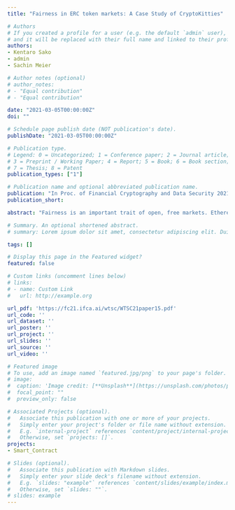 ```yaml
---
title: "Fairness in ERC token markets: A Case Study of CryptoKitties"

# Authors
# If you created a profile for a user (e.g. the default `admin` user), write the username (folder name) here
# and it will be replaced with their full name and linked to their profile.
authors:
- Kentaro Sako
- admin
- Sachin Meier

# Author notes (optional)
# author_notes:
# - "Equal contribution"
# - "Equal contribution"

date: "2021-03-05T00:00:00Z"
doi: ""

# Schedule page publish date (NOT publication's date).
publishDate: "2021-03-05T00:00:00Z"

# Publication type.
# Legend: 0 = Uncategorized; 1 = Conference paper; 2 = Journal article;
# 3 = Preprint / Working Paper; 4 = Report; 5 = Book; 6 = Book section;
# 7 = Thesis; 8 = Patent
publication_types: ["1"]

# Publication name and optional abbreviated publication name.
publication: "In Proc. of Financial Cryptography and Data Security 2021"
publication_short:

abstract: "Fairness is an important trait of open, free markets. Ethereum is a platform meant to enable digital, decentralized markets. Though many researchers debate the market's fairness, there are few discussions around the fairness of automated markets, such as those hosted on Ethereum. In this paper, using pilot studies, we consider unfair factors caused by adding the program. Because CryptoKitties is one of the major blockchain-based games and has been in operation for an extended period of time, we focus on its market to examine fairness. As a result, we concluded that a gene determination algorithm in this game has little randomness, and a significant advantage to gain profit is given to players who know its bias over those who do not. We state incompleteness and impact of the algorithm and other factors. Besides, we suppose countermeasures to reduce CryptoKitties' unfairness as a market."

# Summary. An optional shortened abstract.
# summary: Lorem ipsum dolor sit amet, consectetur adipiscing elit. Duis posuere tellus ac convallis placerat. Proin tincidunt magna sed ex sollicitudin condimentum.

tags: []

# Display this page in the Featured widget?
featured: false

# Custom links (uncomment lines below)
# links:
# - name: Custom Link
#   url: http://example.org

url_pdf: 'https://fc21.ifca.ai/wtsc/WTSC21paper15.pdf'
url_code: ''
url_dataset: ''
url_poster: ''
url_project: ''
url_slides: ''
url_source: ''
url_video: ''

# Featured image
# To use, add an image named `featured.jpg/png` to your page's folder.
# image:
#  caption: 'Image credit: [**Unsplash**](https://unsplash.com/photos/pLCdAaMFLTE)'
#  focal_point: ""
#  preview_only: false

# Associated Projects (optional).
#   Associate this publication with one or more of your projects.
#   Simply enter your project's folder or file name without extension.
#   E.g. `internal-project` references `content/project/internal-project/index.md`.
#   Otherwise, set `projects: []`.
projects:
- Smart_Contract

# Slides (optional).
#   Associate this publication with Markdown slides.
#   Simply enter your slide deck's filename without extension.
#   E.g. `slides: "example"` references `content/slides/example/index.md`.
#   Otherwise, set `slides: ""`.
# slides: example
---
```

